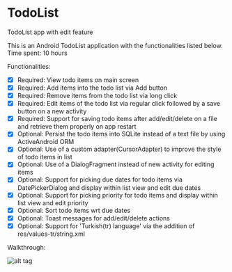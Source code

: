 # TodoList
TodoList app with edit feature

This is an Android TodoList application with the functionalities listed below.
Time spent: 10 hours

Functionalities:

* [x] Required: View todo items on main screen
* [x] Required: Add items into the todo list via Add button
* [x] Required: Remove items from the todo list via long click
* [x] Required: Edit items of the todo list via regular click followed by a save button on a new activity
* [x] Required: Support for saving todo items after add/edit/delete on a file and retrieve them properly on app restart
* [x] Optional: Persist the todo items into SQLite instead of a text file by using ActiveAndroid ORM
* [x] Optional: Use of a custom adapter(CursorAdapter) to improve the style of todo items in list
* [x] Optional: Use of a DialogFragment instead of new activity for editing items
* [x] Optional: Support for picking due dates for todo items via DatePickerDialog and display within list view and edit due dates
* [x] Optional: Support for picking priority for todo items and display within list view and edit priority
* [x] Optional: Sort todo items wrt due dates
* [x] Optional: Toast messages for add/edit/delete actions
* [x] Optional: Support for 'Turkish(tr) language' via the addition of res/values-tr/string.xml

Walkthrough:

![alt tag](https://github.com/esrako/TodoList/blob/master/todo_3.gif)
